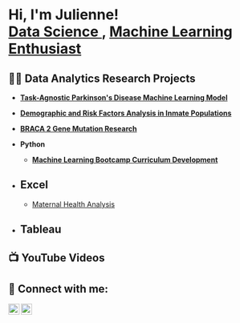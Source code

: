 <h1>Hi, I'm Julienne! <br/><a href="https://github.com//jul3z08101"> Data Science </a>, <a href="https://www.linkedin.com/in/julienne-c-0b2a067a/">Machine Learning Enthusiast </a>

<h2>👨‍💻 Data Analytics Research Projects </h2>

- <b>[Task-Agnostic Parkinson's Disease Machine Learning Model](https://github.com/jul3z08101/Analytics-Research/blob/main/Capstone%20Project-%20Parkinsons%20Disease%20(1).pdf) </b>

- <b>[Demographic and Risk Factors Analysis in Inmate Populations](https://github.com/jul3z08101/Analytics-Research/blob/main/Capstone%20Project-%20Parkinsons%20Disease%20(1).pdf) </b>



- <b> [BRACA 2 Gene Mutation Research](https://github.com/jul3z08101/Analytics-Research/blob/main/BRACA%202.pdf) </b>

- <b>Python</b>
  - <b> [Machine Learning Bootcamp Curriculum Development](https://github.com/jul3z08101/Data-Analysis-lab/blob/main/Capstone_Project_Instructor.ipynb)</b>
- <b>Excel</b>
  -
  - [Maternal Health Analysis](https://github.com/jul3z08101/Data-Analysis-lab/tree/main)
    
- <b>Tableau</b>
  - 



<h2>📺 YouTube Videos</h2>


<h2> 🤳 Connect with me:</h2>

[<img align="left" alt="JoshMadakor | YouTube" width="22px" src="https://cdn.jsdelivr.net/npm/simple-icons@v3/icons/youtube.svg" />][youtube]
[<img align="left" alt="JoshMadakor | LinkedIn" width="22px" src="https://cdn.jsdelivr.net/npm/simple-icons@v3/icons/linkedin.svg" />][linkedin]


[youtube]: https://www.youtube.com/c/joshmadakor
[linkedin]: https://www.linkedin.com/in/julienne-c-0b2a067a/

<!--

Here are some ideas to get you started:

- 🔭 I’m currently working on ...
- 🌱 I’m currently learning ...
- 👯 I’m looking to collaborate on ...
- 🤔 I’m looking for help with ...
- 💬 Ask me about ...
- 📫 How to reach me: ...
- 😄 Pronouns: ...
- ⚡ Fun fact: ...
-->
